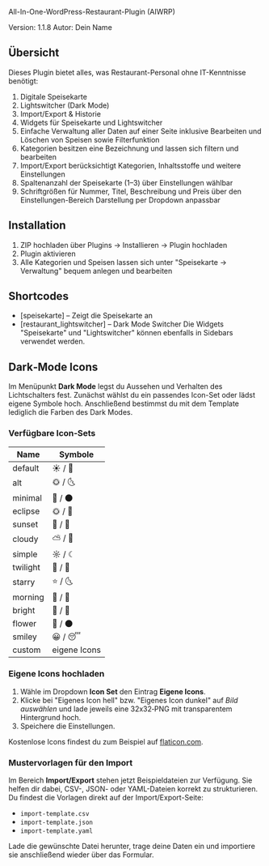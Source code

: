 All-In-One-WordPress-Restaurant-Plugin (AIWRP)

Version: 1.1.8
Autor: Dein Name

## Übersicht

Dieses Plugin bietet alles, was Restaurant-Personal ohne IT-Kenntnisse benötigt:

1. Digitale Speisekarte
2. Lightswitcher (Dark Mode)
3. Import/Export & Historie
4. Widgets für Speisekarte und Lightswitcher
5. Einfache Verwaltung aller Daten auf einer Seite inklusive Bearbeiten und Löschen von Speisen sowie Filterfunktion
6. Kategorien besitzen eine Bezeichnung und lassen sich filtern und bearbeiten
7. Import/Export berücksichtigt Kategorien, Inhaltsstoffe und weitere Einstellungen
8. Spaltenanzahl der Speisekarte (1–3) über Einstellungen wählbar
9. Schriftgrößen für Nummer, Titel, Beschreibung und Preis über den Einstellungen-Bereich Darstellung per Dropdown anpassbar

## Installation

1. ZIP hochladen über Plugins → Installieren → Plugin hochladen  
2. Plugin aktivieren  
3. Alle Kategorien und Speisen lassen sich unter
   "Speisekarte → Verwaltung" bequem anlegen und bearbeiten

## Shortcodes

- [speisekarte] – Zeigt die Speisekarte an
- [restaurant_lightswitcher] – Dark Mode Switcher
Die Widgets "Speisekarte" und "Lightswitcher" können ebenfalls in Sidebars verwendet werden.

## Dark‑Mode Icons

Im Menüpunkt **Dark Mode** legst du Aussehen und Verhalten des Lichtschalters fest.
Zunächst wählst du ein passendes Icon-Set oder lädst eigene Symbole hoch. Anschließend bestimmst du mit dem Template lediglich die Farben des Dark Modes.

### Verfügbare Icon‑Sets

| Name      | Symbole |
|-----------|---------|
| default   | ☀️ / 🌙 |
| alt       | 🌞 / 🌜 |
| minimal   | 🔆 / 🌑 |
| eclipse   | 🌞 / 🌚 |
| sunset    | 🌇 / 🌃 |
| cloudy    | ⛅ / 🌙 |
| simple    | ☼ / ☾ |
| twilight  | 🌄 / 🌌 |
| starry    | ⭐ / 🌜 |
| morning   | 🌅 / 🌠 |
| bright    | 🔆 / 🔅 |
| flower    | 🌻 / 🌑 |
| smiley    | 😀 / 😴 |
| custom    | eigene Icons |

### Eigene Icons hochladen

1. Wähle im Dropdown **Icon Set** den Eintrag **Eigene Icons**.
2. Klicke bei "Eigenes Icon hell" bzw. "Eigenes Icon dunkel" auf *Bild auswählen* und lade jeweils eine 32x32‑PNG mit transparentem Hintergrund hoch.
3. Speichere die Einstellungen.

Kostenlose Icons findest du zum Beispiel auf [flaticon.com](https://www.flaticon.com).


### Mustervorlagen für den Import

Im Bereich **Import/Export** stehen jetzt Beispieldateien zur Verfügung.
Sie helfen dir dabei, CSV-, JSON- oder YAML-Dateien korrekt zu strukturieren.
Du findest die Vorlagen direkt auf der Import/Export-Seite:

- `import-template.csv`
- `import-template.json`
- `import-template.yaml`

Lade die gewünschte Datei herunter, trage deine Daten ein und importiere sie anschließend wieder über das Formular.
